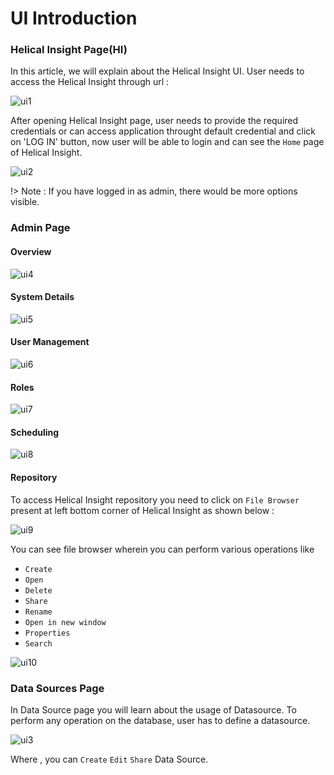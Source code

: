 # UI Introduction

### Helical Insight Page(HI)

In this article, we will explain about the Helical Insight UI. User needs to access the Helical Insight through url :

![ui1](_media/UI/ui1.PNG)

After opening Helical Insight page, user needs to provide the required credentials or can access application throught default credential and click on 'LOG IN' button, now user will be able to login and can see the `Home` page of Helical Insight. 

![ui2](_media/UI/ui2.PNG)

!> Note : If you  have logged in as admin, there would be more options visible.


### Admin Page

#### Overview

![ui4](_media/UI/ui4.PNG)

#### System Details

![ui5](_media/UI/ui5.PNG)

#### User Management

![ui6](_media/UI/ui6.PNG)

#### Roles

![ui7](_media/UI/ui7.PNG)

#### Scheduling

![ui8](_media/UI/ui8.PNG)

#### Repository

To access Helical Insight repository you need to click on `File Browser` present at left bottom corner of Helical Insight as shown below :

![ui9](_media/UI/ui9.png)

You can see file browser wherein you can perform various operations like 
* `Create` 
* `Open`
* `Delete`
* `Share`
* `Rename`
* `Open in new window`
* `Properties`
* `Search`

![ui10](_media/UI/ui10.PNG)


### Data Sources Page

In Data Source page you will learn about the usage of Datasource. To perform any operation on the database, user has to define a datasource.


![ui3](_media/UI/ui3.PNG)

Where , you can `Create` `Edit` `Share` Data Source.


